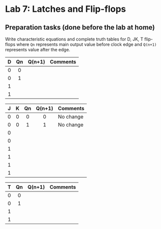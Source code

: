 # Lab 7: Latches and Flip-flops

<!--
![Logo](../../logolink_eng.jpg)
-->


<!--
### Learning objectives

TBD
-->

<!--
In this laboratory exercise, you will study the ...

![Nexys A7 board](Images/nexys_a7_driver.jpg)
-->


## Preparation tasks (done before the lab at home)

Write characteristic equations and complete truth tables for D, JK, T flip-flops where `Qn` represents main output value before clock edge and `Q(n+1)` represents value after the edge.

   | **D** | **Qn** | **Q(n+1)** | **Comments** |
   | :-: | :-: | :-: | :-- |
   | 0 | 0 |  |  |
   | 0 | 1 |  |  |
   | 1 |  |  |  |
   | 1 |  |  |  |

   | **J** | **K** | **Qn** | **Q(n+1)** | **Comments** |
   | :-: | :-: | :-: | :-: | :-- |
   | 0 | 0 | 0 | 0 | No change |
   | 0 | 0 | 1 | 1 | No change |
   | 0 |  |  |  |  |
   | 0 |  |  |  |  |
   | 1 |  |  |  |  |
   | 1 |  |  |  |  |
   | 1 |  |  |  |  |
   | 1 |  |  |  |  |

   | **T** | **Qn** | **Q(n+1)** | **Comments** |
   | :-: | :-: | :-: | :-- |
   | 0 | 0 |  |  |
   | 0 | 1 |  |  |
   | 1 |  |  |  |
   | 1 |  |  |  |
